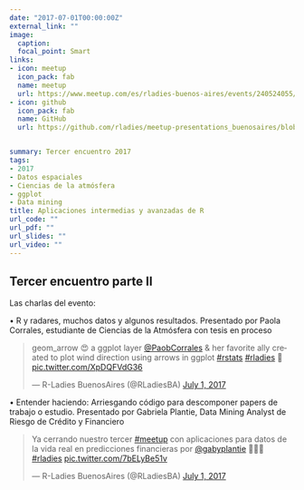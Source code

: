 ```yaml
---
date: "2017-07-01T00:00:00Z"
external_link: ""
image:
  caption:
  focal_point: Smart
links:
- icon: meetup
  icon_pack: fab
  name: meetup
  url: https://www.meetup.com/es/rladies-buenos-aires/events/240524055/
- icon: github
  icon_pack: fab
  name: GitHub
  url: https://github.com/rladies/meetup-presentations_buenosaires/blob/master/README.md


summary: Tercer encuentro 2017
tags:
- 2017
- Datos espaciales
- Ciencias de la atmósfera
- ggplot
- Data mining
title: Aplicaciones intermedias y avanzadas de R
url_code: ""
url_pdf: ""
url_slides: ""
url_video: ""
---
```


##  Tercer encuentro parte II


Las charlas del evento:

• R y radares, muchos datos y algunos resultados. Presentado por Paola Corrales, estudiante de Ciencias de la Atmósfera con tesis en proceso



<blockquote class="twitter-tweet"><p lang="en" dir="ltr">geom_arrow 😍 a ggplot layer <a href="https://twitter.com/PaobCorrales?ref_src=twsrc%5Etfw">@PaobCorrales</a> &amp; her favorite ally created to plot wind direction using arrows in ggplot <a href="https://twitter.com/hashtag/rstats?src=hash&amp;ref_src=twsrc%5Etfw">#rstats</a> <a href="https://twitter.com/hashtag/rladies?src=hash&amp;ref_src=twsrc%5Etfw">#rladies</a> 💜 <a href="https://t.co/XpDQFVdG36">pic.twitter.com/XpDQFVdG36</a></p>&mdash; R-Ladies BuenosAires (@RLadiesBA) <a href="https://twitter.com/RLadiesBA/status/881266699424731136?ref_src=twsrc%5Etfw">July 1, 2017</a></blockquote> <script async src="https://platform.twitter.com/widgets.js" charset="utf-8"></script>


• Entender haciendo: Arriesgando código para descomponer papers de trabajo o estudio. Presentado por Gabriela Plantie, Data Mining Analyst de Riesgo de Crédito y Financiero


<blockquote class="twitter-tweet"><p lang="es" dir="ltr">Ya cerrando nuestro tercer <a href="https://twitter.com/hashtag/meetup?src=hash&amp;ref_src=twsrc%5Etfw">#meetup</a> con aplicaciones para datos de la vida real en predicciones financieras por <a href="https://twitter.com/gabyplantie?ref_src=twsrc%5Etfw">@gabyplantie</a> 💪💜👏 <a href="https://twitter.com/hashtag/rladies?src=hash&amp;ref_src=twsrc%5Etfw">#rladies</a> <a href="https://t.co/7bELyBe51v">pic.twitter.com/7bELyBe51v</a></p>&mdash; R-Ladies BuenosAires (@RLadiesBA) <a href="https://twitter.com/RLadiesBA/status/881269497616887808?ref_src=twsrc%5Etfw">July 1, 2017</a></blockquote> <script async src="https://platform.twitter.com/widgets.js" charset="utf-8"></script>
